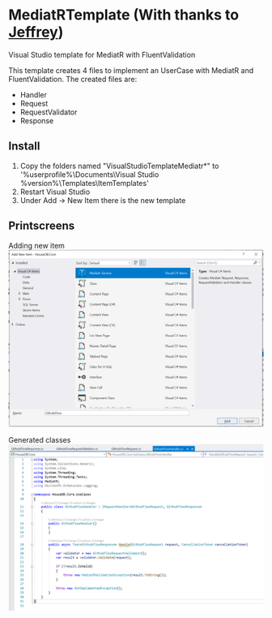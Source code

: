 # MediatRTemplate (With thanks to [Jeffrey](https://github.com/ThumNet))
Visual Studio template for MediatR with FluentValidation

This template creates 4 files to implement an UserCase with MediatR and FluentValidation. The created files are:
- Handler
- Request
- RequestValidator
- Response

## Install
1. Copy the folders named "VisualStudioTemplateMediatr*" to '%userprofile%\Documents\Visual Studio %version%\Templates\ItemTemplates'
2. Restart Visual Studio
3. Under Add -> New Item there is the new template

## Printscreens
Adding new item
![alt text](Screenshot1.png "Adding new item")

Generated classes
![alt text](Screenshot2.png "Generated classes")

